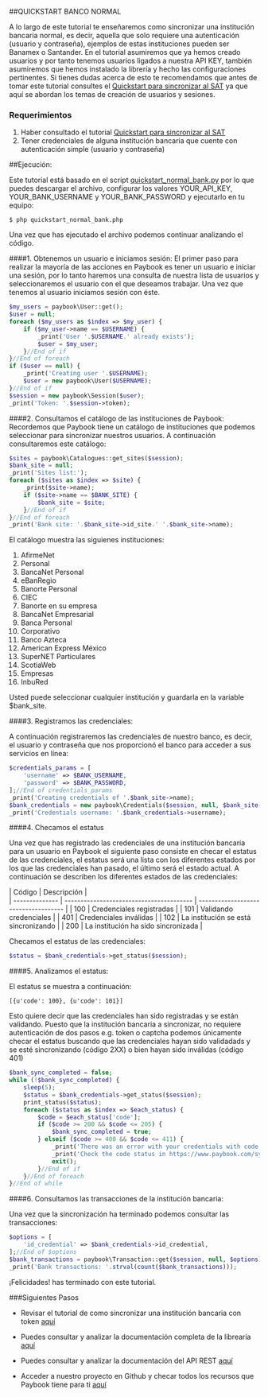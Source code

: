 
##QUICKSTART BANCO NORMAL

A lo largo de este tutorial te enseñaremos como sincronizar una institución bancaria normal, es decir, aquella que solo requiere una autenticación (usuario y contraseña), ejemplos de estas instituciones pueden ser Banamex o Santander. En el tutorial asumiremos que ya hemos creado usuarios y por tanto tenemos usuarios ligados a nuestra API KEY, también asumiremos que hemos instalado la librería y hecho las configuraciones pertinentes. Si tienes dudas acerca de esto te recomendamos que antes de tomar este tutorial consultes el [Quickstart para sincronizar al SAT](https://github.com/Paybook/sync-php/blob/master/doc/quickstart_sat.md) ya que aquí se abordan los temas de creación de usuarios y sesiones.  

### Requerimientos

1. Haber consultado el tutorial [Quickstart para sincronizar al SAT](https://github.com/Paybook/sync-php/blob/master/doc/quickstart_sat.md)
2. Tener credenciales de alguna institución bancaria que cuente con autenticación simple (usuario y contraseña)

##Ejecución:

Este tutorial está basado en el script [quickstart_normal_bank.py](https://github.com/Paybook/sync-php/blob/master/doc/quickstart_normal_bank.php) por lo que puedes descargar el archivo, configurar los valores YOUR_API_KEY, YOUR_BANK_USERNAME y YOUR_BANK_PASSWORD y ejecutarlo en tu equipo:

```
$ php quickstart_normal_bank.php
```

Una vez que has ejecutado el archivo podemos continuar analizando el código.

####1. Obtenemos un usuario e iniciamos sesión:
El primer paso para realizar la mayoría de las acciones en Paybook es tener un usuario e iniciar una sesión, por lo tanto haremos una consulta de nuestra lista de usuarios y seleccionaremos el usuario con el que deseamos trabajar. Una vez que tenemos al usuario iniciamos sesión con éste.


```php
$my_users = paybook\User::get();
$user = null;
foreach ($my_users as $index => $my_user) {
    if ($my_user->name == $USERNAME) {
        _print('User '.$USERNAME.' already exists');
        $user = $my_user;
    }//End of if
}//End of foreach
if ($user == null) {
    _print('Creating user '.$USERNAME);
    $user = new paybook\User($USERNAME);
}//End of if
$session = new paybook\Session($user);
_print('Token: '.$session->token);
```

####2. Consultamos el catálogo de las instituciones de Paybook:
Recordemos que Paybook tiene un catálogo de instituciones que podemos seleccionar para sincronizar nuestros usuarios. A continuación consultaremos este catálogo:

```php
$sites = paybook\Catalogues::get_sites($session);
$bank_site = null;
_print('Sites list:');
foreach ($sites as $index => $site) {
    _print($site->name);
    if ($site->name == $BANK_SITE) {
        $bank_site = $site;
    }//End of if
}//End of foreach
_print('Bank site: '.$bank_site->id_site.' '.$bank_site->name);
```

El catálogo muestra las siguienes instituciones:

1. AfirmeNet
2. Personal
3. BancaNet Personal
4. eBanRegio
5. Banorte Personal
6. CIEC
7. Banorte en su empresa
8. BancaNet Empresarial
9. Banca Personal
10. Corporativo
11. Banco Azteca
12. American Express México
13. SuperNET Particulares
14. ScotiaWeb
15. Empresas
16. InbuRed

Usted puede seleccionar cualquier institución y guardarla en la variable $bank_site.

####3. Registramos las credenciales:

A continuación registraremos las credenciales de nuestro banco, es decir, el usuario y contraseña que nos proporcionó el banco para acceder a sus servicios en línea:

```php
$credentials_params = [
    'username' => $BANK_USERNAME,
    'password' => $BANK_PASSWORD,
];//End of credentials_params
_print('Creating credentials of '.$bank_site->name);
$bank_credentials = new paybook\Credentials($session, null, $bank_site->id_site, $credentials_params);
_print('Credentials username: '.$bank_credentials->username);
```
####4. Checamos el estatus

Una vez que has registrado las credenciales de una institución bancaria para un usuario en Paybook el siguiente paso consiste en checar el estatus de las credenciales, el estatus será una lista con los diferentes estados por los que las credenciales han pasado, el último será el estado actual. A continuación se describen los diferentes estados de las credenciales:

| Código         | Descripción                                |                                
| -------------- | ---------------------------------------- | ------------------------------------ |
| 100 | Credenciales registradas   | 
| 101 | Validando credenciales  | 
| 401      | Credenciales inválidas    |
| 102      | La institución se está sincronizando    |
| 200      | La institución ha sido sincronizada    | 

Checamos el estatus de las credenciales:

```php
$status = $bank_credentials->get_status($session);
```
####5. Analizamos el estatus:

El estatus se muestra a continuación:

```
[{u'code': 100}, {u'code': 101}]
```

Esto quiere decir que las credenciales han sido registradas y se están validando. Puesto que la institución bancaria a sincronizar, no requiere autenticación de dos pasos e.g. token o captcha podemos únicamente checar el estatus buscando que las credenciales hayan sido validadads y se esté sincronizando (código 2XX) o bien hayan sido inválidas (código 401)

```php
$bank_sync_completed = false;
while (!$bank_sync_completed) {
    sleep(5);
    $status = $bank_credentials->get_status($session);
    print_status($status);
    foreach ($status as $index => $each_status) {
        $code = $each_status['code'];
        if ($code >= 200 && $code <= 205) {
            $bank_sync_completed = true;
        } elseif ($code >= 400 && $code <= 411) {
            _print('There was an error with your credentials with code: '.strval($code).'.');
            _print('Check the code status in https://www.paybook.com/sync/docs'.PHP_EOL.PHP_EOL);
            exit();
        }//End of if
    }//End of foreach
}//End of while 
```

####6. Consultamos las transacciones de la institución bancaria:

Una vez que la sincronización ha terminado podemos consultar las transacciones:

```php
$options = [
    'id_credential' => $bank_credentials->id_credential,
];//End of $options
$bank_transactions = paybook\Transaction::get($session, null, $options);
_print('Bank transactions: '.strval(count($bank_transactions)));
```

¡Felicidades! has terminado con este tutorial.

###Siguientes Pasos

- Revisar el tutorial de como sincronizar una institución bancaria con token [aquí](https://github.com/Paybook/sync-php/blob/master/doc/quickstart_token_bank.md)

- Puedes consultar y analizar la documentación completa de la librearía [aquí](https://github.com/Paybook/sync-php/blob/master/README.md)

- Puedes consultar y analizar la documentación del API REST [aquí](https://www.paybook.com/sync/docs#api-Overview)

- Acceder a nuestro proyecto en Github y checar todos los recursos que Paybook tiene para ti [aquí](https://github.com/Paybook)














